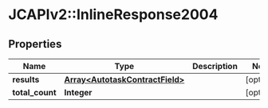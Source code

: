 # JCAPIv2::InlineResponse2004

## Properties
Name | Type | Description | Notes
------------ | ------------- | ------------- | -------------
**results** | [**Array&lt;AutotaskContractField&gt;**](AutotaskContractField.md) |  | [optional] 
**total_count** | **Integer** |  | [optional] 

